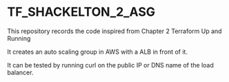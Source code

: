 # TF_SHACKELTON_2_ASG

This repository records the code inspired from Chapter 2 Terraform Up and Running

It creates an auto scaling group in AWS with a ALB in front of it.

It can be tested by running curl on the public IP or DNS name of the load balancer.
